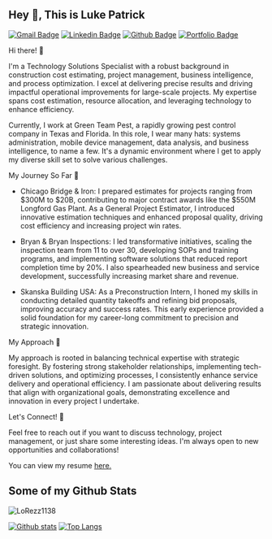 ## Hey 👋, This is Luke Patrick
[![Gmail Badge](https://img.shields.io/badge/-lukewpatrick@gmail.com-c14438?style=flat&logo=Gmail&logoColor=white&link=mailto:lukewpatrick@gmail.com)](mailto:lukewpatrick@gmail.com) 
[![Linkedin Badge](https://img.shields.io/badge/-lukewilliampatrick-0072b1?style=flat&logo=Linkedin&logoColor=white&link=https://www.linkedin.com/in/lukewilliampatrick/)](https://www.linkedin.com/in/lukewilliampatrick/) [![Github Badge](https://img.shields.io/badge/-LoRezz1138-grey?style=flat&logo=github&logoColor=white&link=https://github.com/LoRezz1138/)](https://www.github.com/LoRezz1138/) [![Portfolio Badge](https://img.shields.io/badge/portfolio-web-blue?style=flat&link=https://github.com/LoRezz1138/work-portfolio/)](https://github.com/LoRezz1138/work-portfolio/) <p align='left'>Hi there! 👋

I'm a Technology Solutions Specialist with a robust background in construction cost estimating, project management, business intelligence, and process optimization. I excel at delivering precise results and driving impactful operational improvements for large-scale projects. My expertise spans cost estimation, resource allocation, and leveraging technology to enhance efficiency.

Currently, I work at Green Team Pest, a rapidly growing pest control company in Texas and Florida. In this role, I wear many hats: systems administration, mobile device management, data analysis, and business intelligence, to name a few. It's a dynamic environment where I get to apply my diverse skill set to solve various challenges.

My Journey So Far 🚀

- Chicago Bridge & Iron: I prepared estimates for projects ranging from $300M to $20B, contributing to major contract awards like the $550M Longford Gas Plant. As a General Project Estimator, I introduced innovative estimation techniques and enhanced proposal quality, driving cost efficiency and increasing project win rates.
  
- Bryan & Bryan Inspections: I led transformative initiatives, scaling the inspection team from 11 to over 30, developing SOPs and training programs, and implementing software solutions that reduced report completion time by 20%. I also spearheaded new business and service development, successfully increasing market share and revenue.

- Skanska Building USA: As a Preconstruction Intern, I honed my skills in conducting detailed quantity takeoffs and refining bid proposals, improving accuracy and success rates. This early experience provided a solid foundation for my career-long commitment to precision and strategic innovation.

My Approach 🌟

My approach is rooted in balancing technical expertise with strategic foresight. By fostering strong stakeholder relationships, implementing tech-driven solutions, and optimizing processes, I consistently enhance service delivery and operational efficiency. I am passionate about delivering results that align with organizational goals, demonstrating excellence and innovation in every project I undertake.

Let's Connect! 🤝

Feel free to reach out if you want to discuss technology, project management, or just share some interesting ideas. I'm always open to new opportunities and collaborations!</p><p align='left'> You can view my resume <a href='https://drive.google.com/file/d/10sXPW4M_i40lc1RRqQFFSDH3a6CyqeFJ/view ' target=_blank><u>here</u>.</a></p>
## Some of my Github Stats
<p align=left> <img src=https://komarev.com/ghpvc/?username=LoRezz1138 alt=LoRezz1138 /> </p>

[![Github stats](https://github-readme-stats.vercel.app/api?username=LoRezz1138&show_icons=true&include_all_commits=true)](https://github.com/LoRezz1138/github-readme-stats)
[![Top Langs](https://github-readme-stats.vercel.app/api/top-langs/?username=LoRezz1138&layout=compact)](https://github.com/LoRezz1138/github-readme-stats)
